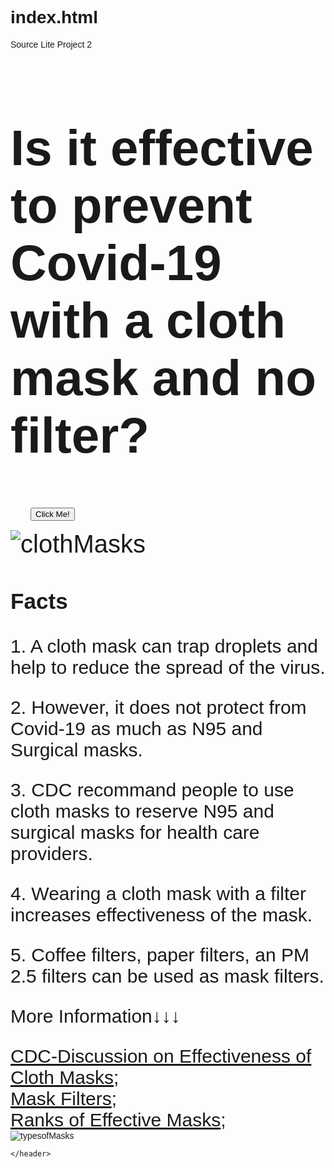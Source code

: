 # index.html
Source Lite Project 2
<!DOCTYPE html>
<html lang="en">
  <head>
    <title>Is it effective to prevent Covid-19 with a cloth mask and no filter?</title>
    <style type="text/css">
         body {
        font-family: Arial, Helvetica, sans-serif;
      }
     #title1 {
        font-size: 40px;
     }
      #pic {
        width:100%;
        height:auto;
      }
      #pic2 {
        width:100%;
        height:auto;
      }
      #Facts {
        font-size: 30px;
      }
      #link1 {
        flex: 1;
        font-size: 30px;
      }
      #link2 {
        flex: 1;
        font-size: 30px;
      }
      #link3 {
        flex: 1;
        font-size: 30px;
      }
      #button {
      padding: 15px 32px;
      }
      </style>
  </head>
  <body>
    <div id="title1">
        <h1>Is it effective to prevent Covid-19 with a cloth mask and no filter?</h1>
    <div id="button">
        <button onclick="myFunction()">Click Me!</button>
        <script type="text/javascript">
            function myFunction (){
                alert('NO!');
            };
        </script>
    </div>    
    <div id="pic">
        <img
          id="clothMasks"
          src="https://acs-h.assetsadobe.com/is/image//content/dam/cen/98/18/WEB/09818-scicon9-masks.jpg/?$responsive$&wid=700&qlt=90,0&resMode=sharp2"
          alt="clothMasks"
        />
      </div>
      <main>
      <div id="Facts">
        <h3>Facts</h3>
        <p>
            1. A cloth mask can trap droplets and help to reduce the spread of the virus.
        </p>
        <p>
            2. However, it does not protect from Covid-19 as much as N95 and Surgical masks.
        </p>
        <p>
            3. CDC recommand people to use cloth masks to reserve N95 and surgical masks for health care providers.
        </p> 
        <p>
            4. Wearing a cloth mask with a filter increases effectiveness of the mask.
        </p> 
        <p>
            5. Coffee filters, paper filters, an PM 2.5 filters can be used as mask filters.
        </p> 
        <p>
        More Information↓↓↓ 
    </p> 
      </div>
      
  </div>
    </main>
      <div id="link1">
        <a href="https://wwwnc.cdc.gov/eid/article/26/10/20-0948_article">CDC-Discussion on Effectiveness of Cloth Masks</a>;
    </div>
    <div id="link2">
        <a href="https://www.sheknows.com/health-and-wellness/articles/2295656/best-face-mask-filters/">Mask Filters</a>;
    </div>
    <div id="link3">
        <a href="https://www.health.com/condition/infectious-diseases/coronavirus/most-effective-face-mask#:~:text=These%20Are%20the%20Most%20%28and%20Least%29%20Effective%20Face,One-layer%20Maxima%20AT%20%28air%20textured%29%20mask%20%28%236%29%20">Ranks of Effective Masks</a>;
    </div>
      <div id="pic2">
        <img
          id="typesofMasks"
          src="https://s.hdnux.com/photos/01/11/61/71/19340874/4/rawImage.png"
          alt="typesofMasks"
        />
      </div>
      
    </header>
    
  </body>
</html>
